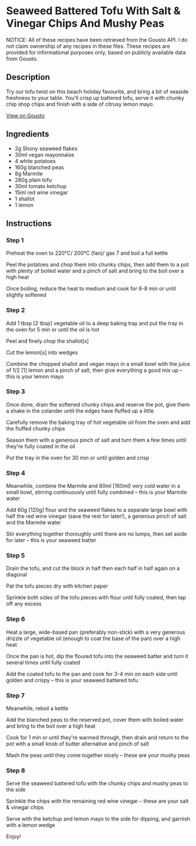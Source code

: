 # Seaweed Battered Tofu With Salt & Vinegar Chips And Mushy Peas

NOTICE: All of these recipes have been retrieved from the Gousto API. I do not claim ownership of any recipes in these files. These recipes are provided for informational purposes only, based on publicly available data from Gousto.

## Description

Try our tofu twist on this beach holiday favourite, and bring a bit of seaside freshness to your table. You’ll crisp up battered tofu, serve it with chunky chip shop chips and finish with a side of citrusy lemon mayo.

[View on Gousto](https://www.gousto.co.uk/recipes/cookbook/seaweed-battered-tofu-with-salt-vinegar-chips-and-mushy-peas)

## Ingredients

- 2g Shony seaweed flakes
- 30ml vegan mayonnaise
- 4 white potatoes
- 160g blanched peas
- 8g Marmite
- 280g plain tofu
- 30ml tomato ketchup
- 15ml red wine vinegar
- 1 shallot
- 1 lemon

## Instructions


### Step 1

Preheat the oven to 220°C/ 200°C (fan)/ gas 7 and boil a full kettle

Peel the potatoes and chop them into chunky chips, then add them to a pot with plenty of boiled water and a pinch of salt and bring to the boil over a high heat

Once boiling, reduce the heat to medium and cook for 6-8 min or until slightly softened


### Step 2

Add 1 tbsp <span class="text-danger">[2 tbsp] </span>vegetable oil to a deep baking tray and put the tray in the oven for 5 min or until the oil is hot

Peel and finely chop the shallot<span class="text-danger">[s]</span>

Cut the lemon<span class="text-danger">[s] </span>into wedges

Combine the chopped shallot and vegan mayo in a small bowl with the juice of 1/2 <span class="text-danger">[1]</span> lemon and a pinch of salt, then give everything a good mix up – this is your lemon mayo


### Step 3

Once done, drain the softened chunky chips and reserve the pot, give them a shake in the colander until the edges have fluffed up a little

Carefully remove the baking tray of hot vegetable oil from the oven and add the fluffed chunky chips

Season them with a generous pinch of salt and turn them a few times until they're fully coated in the oil

Put the tray in the oven for 30 min or until golden and crisp


### Step 4

Meanwhile, combine the Marmite and 80ml<span class="text-danger"> [160ml] </span>very cold water in a small bowl, stirring continuously until fully combined – this is your Marmite water

Add 60g <span class="text-danger">[120g]</span> flour and the seaweed flakes to a separate large bowl with half the red wine vinegar (save the rest for later!), a generous pinch of salt and the Marmite water

Stir everything together thoroughly until there are no lumps, then set aside for later – this is your seaweed batter


### Step 5

Drain the tofu, and cut the block in half then each half in half again on a diagonal

Pat the tofu pieces dry with kitchen paper

Sprinkle both sides of the tofu pieces with flour until fully coated, then tap off any excess


### Step 6

Heat a large, wide-based pan (preferably non-stick) with a very generous drizzle of vegetable oil (enough to coat the base of the pan) over a high heat

Once the pan is hot, dip the floured tofu into the seaweed batter and turn it several times until fully coated

Add the coated tofu to the pan and cook for 3-4 min on each side until golden and crispy – this is your seaweed battered tofu


### Step 7

Meanwhile, reboil a kettle

Add the blanched peas to the reserved pot, cover them with boiled water and bring to the boil over a high heat

Cook for 1 min or until they're warmed through, then drain and return to the pot with a small knob of butter alternative and pinch of salt

Mash the peas until they come together nicely – these are your mushy peas

### Step 8

Serve the seaweed battered tofu with the chunky chips and mushy peas to the side

Sprinkle the chips with the remaining red wine vinegar – these are your salt & vinegar chips

Serve with the ketchup and lemon mayo to the side for dipping, and garnish with a lemon wedge

Enjoy!

